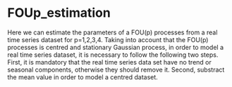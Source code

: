 # FOUp_estimation

Here we can estimate the parameters of a FOU(p) processes from a real time series dataset for p=1,2,3,4.
Taking into account that the FOU(p) processes is centred and stationary Gaussian process, in order to model a real time series dataset,  it is necessary to follow the following two steps.
First, it is mandatory that the real time series data set have no trend or seasonal components, otherwise they should remove it.
Second, substract the mean value in order to model a centred dataset.
